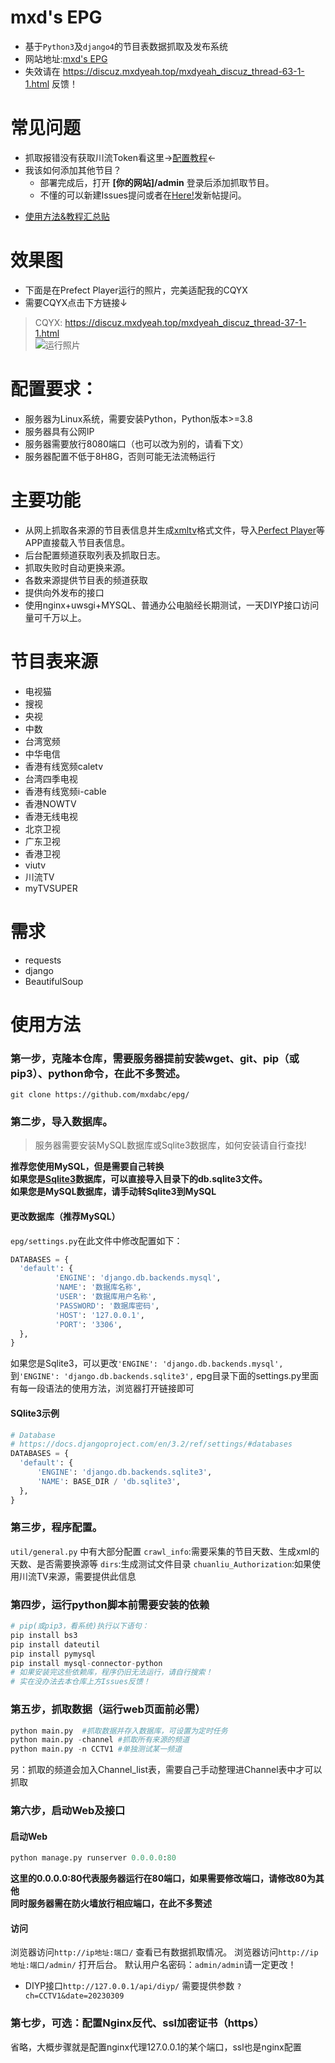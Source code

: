 # mxd's EPG
* 基于`Python3`及`django4`的节目表数据抓取及发布系统
* 网站地址:[mxd's EPG](https://epg.imxd.top/)
* 失效请在 https://discuz.mxdyeah.top/mxdyeah_discuz_thread-63-1-1.html  反馈！
# 常见问题
* 抓取报错没有获取川流Token看这里→[配置教程](https://discuz.mxdyeah.top/mxdyeah_discuz_thread-70-1-1.html)←
* 我该如何添加其他节目？
  * 部署完成后，打开 **[你的网站]/admin** 登录后添加抓取节目。
  * 不懂的可以新建Issues提问或者在[Here!](https://discuz.mxdyeah.top/mxdyeah_discuz_forum-38-1.html)发新帖提问。
- [使用方法&教程汇总贴](https://discuz.mxdyeah.top/mxdyeah_discuz_thread-68-1-1.html)
# 效果图
- 下面是在Prefect Player运行的照片，完美适配我的CQYX     
- 需要CQYX点击下方链接↓   
> CQYX: https://discuz.mxdyeah.top/mxdyeah_discuz_thread-37-1-1.html       
![运行照片](https://discuz.mxdyeah.top/data/attachment/forum/202402/13/191525h7i6jaugzh7wgd6p.jpg)
# 配置要求：
- 服务器为Linux系统，需要安装Python，Python版本>=3.8
- 服务器具有公网IP
- 服务器需要放行8080端口（也可以改为别的，请看下文）
- 服务器配置不低于8H8G，否则可能无法流畅运行
# 主要功能
- 从网上抓取各来源的节目表信息并生成[xmltv](http://wiki.xmltv.org/)格式文件，导入[Perfect Player](https://blog.mxdyeah.top/mxdyeah_blog_post/29.html)等APP直接载入节目表信息。
- 后台配置频道获取列表及抓取日志。
- 抓取失败时自动更换来源。
- 各数来源提供节目表的频道获取
- 提供向外发布的接口
- 使用nginx+uwsgi+MYSQL、普通办公电脑经长期测试，一天DIYP接口访问量可千万以上。  
# 节目表来源
- 电视猫
- 搜视
- 央视
- 中数
- 台湾宽频
- 中华电信
- 香港有线宽频caletv
- 台湾四季电视
- 香港有线宽频i-cable
- 香港NOWTV
- 香港无线电视
- 北京卫视
- 广东卫视
- 香港卫视
- viutv
- 川流TV
- myTVSUPER
# 需求
- requests
- django
- BeautifulSoup
# 使用方法
### 第一步，克隆本仓库，需要服务器提前安装wget、git、pip（或pip3）、python命令，在此不多赘述。
```
git clone https://github.com/mxdabc/epg/
```
### 第二步，导入数据库。
> 服务器需要安装MySQL数据库或Sqlite3数据库，如何安装请自行查找!

**推荐您使用MySQL，但是需要自己转换**    
**如果您是[Sqlite3](https://www.sqlite.org/)数据库，可以直接导入目录下的db.sqlite3文件。**    
**如果您是MySQL数据库，请手动转Sqlite3到MySQL**    
#### 更改数据库（推荐MySQL）
`epg/settings.py`在此文件中修改配置如下：
```python
DATABASES = {
  'default': {
          'ENGINE': 'django.db.backends.mysql',
          'NAME': '数据库名称',
          'USER': '数据库用户名称',
          'PASSWORD': '数据库密码',
          'HOST': '127.0.0.1',
          'PORT': '3306',
  },
}
```
如果您是Sqlite3，可以更改```'ENGINE': 'django.db.backends.mysql',```到```'ENGINE': 'django.db.backends.sqlite3',``` 
epg目录下面的settings.py里面有每一段语法的使用方法，浏览器打开链接即可
#### SQlite3示例
```python
# Database
# https://docs.djangoproject.com/en/3.2/ref/settings/#databases
DATABASES = {
  'default': {
      'ENGINE': 'django.db.backends.sqlite3',
      'NAME': BASE_DIR / 'db.sqlite3',
  },
}
```
### 第三步，程序配置。
`util/general.py` 中有大部分配置
`crawl_info`:需要采集的节目天数、生成xml的天数、是否需要换源等
`dirs`:生成测试文件目录
`chuanliu_Authorization`:如果使用川流TV来源，需要提供此信息
### 第四步，运行python脚本前需要安装的依赖
```python
# pip(或pip3，看系统)执行以下语句：
pip install bs3
pip install dateutil
pip install pymysql
pip install mysql-connector-python
# 如果安装完这些依赖库，程序仍旧无法运行，请自行搜索！
# 实在没办法去本仓库上方Issues反馈！
```
### 第五步，抓取数据（运行web页面前必需）
```python
python main.py  #抓取数据并存入数据库，可设置为定时任务
python main.py -channel #抓取所有来源的频道
python main.py -n CCTV1 #单独测试某一频道  
```
另：抓取的频道会加入Channel_list表，需要自己手动整理进Channel表中才可以抓取
### 第六步，启动Web及接口
#### 启动Web
```python
python manage.py runserver 0.0.0.0:80
```
**这里的0.0.0.0:80代表服务器运行在80端口，如果需要修改端口，请修改80为其他**     
**同时服务器需在防火墙放行相应端口，在此不多赘述**    
#### 访问
浏览器访问`http://ip地址:端口/`  查看已有数据抓取情况。
浏览器访问`http://ip地址:端口/admin/` 打开后台。
默认用户名密码：`admin/admin`请一定更改！
- DIYP接口`http://127.0.0.1/api/diyp/` 需要提供参数 `?ch=CCTV1&date=20230309`
### 第七步，可选：配置Nginx反代、ssl加密证书（https）
省略，大概步骤就是配置nginx代理127.0.0.1的某个端口，ssl也是nginx配置
